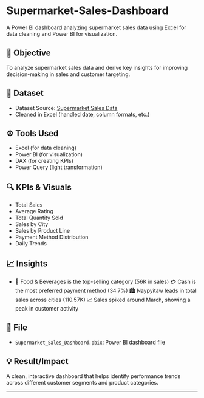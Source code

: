 # Supermarket-Sales-Dashboard
A Power BI dashboard analyzing supermarket sales data using Excel for data cleaning and Power BI for visualization.

## 📌 Objective
To analyze supermarket sales data and derive key insights for improving decision-making in sales and customer targeting.

## 📁 Dataset
- Dataset Source: [Supermarket Sales Data](https://www.kaggle.com/datasets/aungpyaeap/supermarket-sales)
- Cleaned in Excel (handled date, column formats, etc.)

## ⚙️ Tools Used
- Excel (for data cleaning)
- Power BI (for visualization)
- DAX (for creating KPIs)
- Power Query (light transformation)

## 🔍 KPIs & Visuals
- Total Sales
- Average Rating
- Total Quantity Sold
- Sales by City
- Sales by Product Line
- Payment Method Distribution
- Daily Trends

## 📈 Insights
- 🍱 Food & Beverages is the top-selling category (56K in sales)
  💳 Cash is the most preferred payment method (34.7%)
  🏙️ Naypyitaw leads in total sales across cities (110.57K)
  📈 Sales spiked around March, showing a peak in customer activity

## 📂 File
- `Supermarket_Sales_Dashboard.pbix`: Power BI dashboard file

## 💡 Result/Impact
A clean, interactive dashboard that helps identify performance trends across different customer segments and product categories.

---

